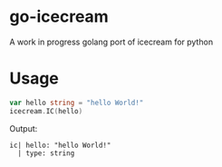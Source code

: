 # go-icecream
A work in progress golang port of icecream for python

# Usage
```go
var hello string = "hello World!"
icecream.IC(hello)
```

Output:
```
ic| hello: "hello World!"
  | type: string
```
